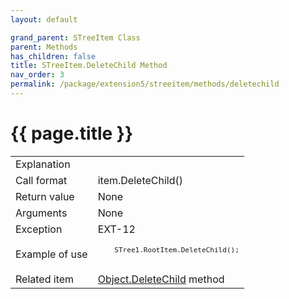 ```yaml
---
layout: default

grand_parent: STreeItem Class
parent: Methods
has_children: false
title: STreeItem.DeleteChild Method
nav_order: 3
permalink: /package/extension5/streeitem/methods/deletechild
---
```

# {{ page.title }}

<table>
  <tr>
    <td>Explanation</td>
    <td colspan="2"></td>
  </tr>
  <tr>
    <td>Call format</td>
    <td colspan="2">item.DeleteChild()</td>
  </tr>
  <tr>
    <td>Return value</td>
    <td colspan="2">None</td>
  </tr>  
  <tr>
    <td>Arguments</td>
    <td colspan="2">None</td>
  </tr>
  <tr>
    <td>Exception</td>
    <td>EXT-12</td>
    <td></td>
  </tr>
  <tr>
    <td>Example of use</td>
    <td colspan="2"><code><pre>
    STree1.RootItem.DeleteChild();
    </pre></code></td>
  </tr>
  <tr>
    <td>Related item</td>
    <td colspan="2"><a href="/package/system/object/methods/deletechild">Object.DeleteChild</a> method</td>
  </tr>
</table>